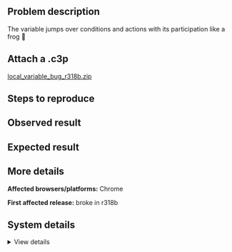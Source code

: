 ## Problem description

The variable jumps over conditions and actions with its participation like a frog :frog:

## Attach a .c3p

[local_variable_bug_r318b.zip](https://github.com/WilsonPercival/WilsonPercival/files/9975856/local_variable_bug_r318b.zip)

## Steps to reproduce



## Observed result



## Expected result



## More details



**Affected browsers/platforms:** Chrome

**First affected release:** broke in r318b

## System details

<details><summary>View details</summary>

Platform information
Product: Construct 3 r318 (beta)
Browser: Chrome 107.0.5304.89
Browser engine: Chromium
Context: browser
Operating system: Windows NT 0.1.0
Device type: desktop
Device pixel ratio: 1
Logical CPU cores: 2
Approx. device memory: 4 GB
User agent: Mozilla/5.0 (Windows NT 6.1; Win64; x64) AppleWebKit/537.36 (KHTML, like Gecko) Chrome/107.0.0.0 Safari/537.36
Language setting: en-US

Local storage
Storage quota (approx): 59 gb
Storage usage (approx): 174 mb (0.3%)
Persistant storage: No

Browser support notes
This list contains missing features that are not required, but could improve performance or user experience if supported.

UI effects are disabled in settings.
WebGL 2+ is not supported. Rendering quality and features may be affected.
WebGL information
Version string: WebGL 1.0 (OpenGL ES 2.0 Chromium)
Numeric version: 1
Supports NPOT textures: partial
Supports GPU profiling: no
Supports highp precision: yes
Vendor: Google Inc. (Intel)
Renderer: ANGLE (Intel, Intel(R) HD Graphics Direct3D9Ex vs_3_0 ps_3_0, igdumdim64.dll)
Major performance caveat: no
Maximum texture size: 8192
Point size range: 1 to 256
Extensions:

ANGLE_instanced_arrays
EXT_blend_minmax
EXT_color_buffer_half_float
EXT_float_blend
EXT_frag_depth
EXT_shader_texture_lod
EXT_texture_filter_anisotropic
EXT_sRGB
KHR_parallel_shader_compile
OES_element_index_uint
OES_fbo_render_mipmap
OES_standard_derivatives
OES_texture_float
OES_texture_float_linear
OES_texture_half_float
OES_texture_half_float_linear
OES_vertex_array_object
WEBGL_color_buffer_float
WEBGL_compressed_texture_s3tc
WEBGL_compressed_texture_s3tc_srgb
WEBGL_debug_renderer_info
WEBGL_debug_shaders
WEBGL_depth_texture
WEBGL_lose_context
WEBGL_multi_draw
Audio information
System sample rate: 48000 Hz
Output channels: 2
Output interpretation: speakers
Supported decode formats:

WebM Opus (audio/webm; codecs=opus)
Ogg Opus (audio/ogg; codecs=opus)
WebM Vorbis (audio/webm; codecs=vorbis)
Ogg Vorbis (audio/ogg; codecs=vorbis)
MPEG-4 AAC (audio/mp4; codecs=mp4a.40.5)
MP3 (audio/mpeg)
FLAC (audio/flac)
PCM WAV (audio/wav; codecs=1)
Supported encode formats:

WebM Opus (audio/webm; codecs=opus)
Video information
Supported decode formats:

WebM AV1 (video/webm; codecs=av01.0.00M.08)
MP4 AV1 (video/mp4; codecs=av01.0.00M.08)
WebM VP9 (video/webm; codecs=vp9)
WebM VP8 (video/webm; codecs=vp8)
Ogg Theora (video/ogg; codecs=theora)
H.264 (video/mp4; codecs=avc1.42E01E)
Supported encode formats:

WebM VP9 (video/webm; codecs=vp9)
WebM VP8 (video/webm; codecs=vp8)

</details>
